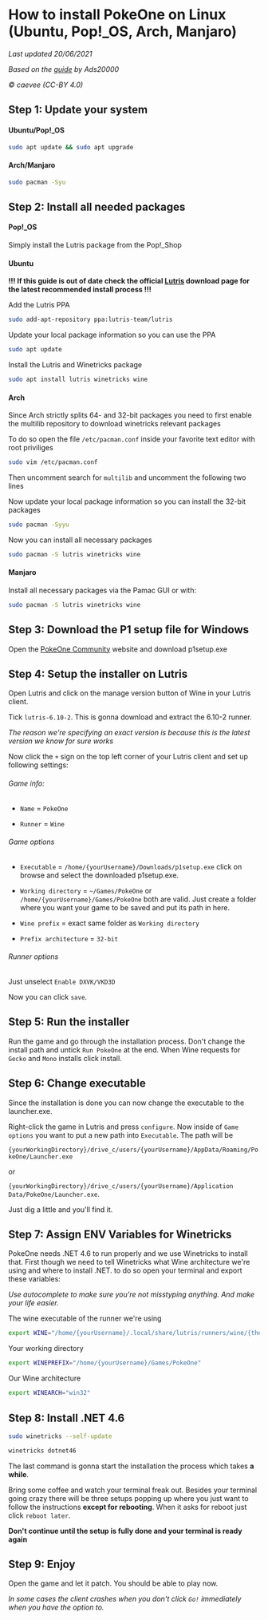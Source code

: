 # How to install PokeOne on Linux (Ubuntu, Pop!_OS, Arch, Manjaro)

*Last updated 20/06/2021*

*Based on the [guide](https://docs.google.com/document/d/1r8aW7ySb3IHBOlq_y1HHlEDymAzS4oXmkACUtIhMV6M/edit#) by Ads20000*

*© caevee (CC-BY 4.0)*

## Step 1: Update your system

#### Ubuntu/Pop!_OS

```bash
sudo apt update && sudo apt upgrade
```

#### Arch/Manjaro

```bash
sudo pacman -Syu
```

## Step 2: Install all needed packages

#### Pop!_OS

Simply install the Lutris package from the Pop!_Shop

#### Ubuntu

**!!! If this guide is out of date check the official [Lutris](https://lutris.net/downloads/) download page for the latest recommended install process !!!**

Add the Lutris PPA

```bash
sudo add-apt-repository ppa:lutris-team/lutris
```

Update your local package information so you can use the PPA

```bash
sudo apt update
```

Install the Lutris and Winetricks package

```bash
sudo apt install lutris winetricks wine
```

#### Arch

Since Arch strictly splits 64- and 32-bit packages you need to first enable the multilib repository to download winetricks relevant packages

To do so open the file `/etc/pacman.conf` inside your favorite text editor with root priviliges

```bash
sudo vim /etc/pacman.conf
```

Then uncomment search for `multilib` and uncomment the following two lines

Now update your local package information so you can install the 32-bit packages

```bash
sudo pacman -Syyu
```

Now you can install all necessary packages

```bash
sudo pacman -S lutris winetricks wine
```

#### Manjaro

Install all necessary packages via the Pamac GUI or with:

```bash
sudo pacman -S lutris winetricks wine
```

## Step 3: Download the P1 setup file for Windows

Open the [PokeOne Community](https://pokeonecommunity.com/) website and download p1setup.exe 

## Step 4: Setup the installer on Lutris

Open Lutris and click on the manage version button of Wine in your Lutris client.

Tick `lutris-6.10-2`. This is gonna download and extract the 6.10-2 runner.

*The reason we're specifying an exact version is because this is the latest version we know for sure works*

Now click the `+` sign on the top left corner of your Lutris client and set up following settings:

###### Game info:

* `Name` = `PokeOne`

* `Runner` = `Wine`

###### Game options

* `Executable` = `/home/{yourUsername}/Downloads/p1setup.exe` click on browse and select the downloaded p1setup.exe. 

* `Working directory` = `~/Games/PokeOne` or `/home/{yourUsername}/Games/PokeOne` both are valid. Just create a folder where you want your game to be saved and put its path in here.

* `Wine prefix` = exact same folder as `Working directory`

* `Prefix architecture` = `32-bit`

###### Runner options

Just unselect `Enable DXVK/VKD3D`

Now you can click `save`.

## Step 5: Run the installer

Run the game and go through the installation process. Don't change the install path and untick `Run PokeOne` at the end. When Wine requests for `Gecko` and `Mono` installs click install.

## Step 6: Change executable

Since the installation is done you can now change the executable to the launcher.exe.

Right-click the game in Lutris and press `configure`. Now inside of `Game options` you want to put a new path into `Executable`. The path will be

 `{yourWorkingDirectory}/drive_c/users/{yourUsername}/AppData/Roaming/PokeOne/Launcher.exe` 

or

 `{yourWorkingDirectory}/drive_c/users/{yourUsername}/Application Data/PokeOne/Launcher.exe`.

Just dig a little and you'll find it.

## Step 7: Assign ENV Variables for Winetricks

PokeOne needs .NET 4.6 to run properly and we use Winetricks to install that. First though we need to tell Winetricks what Wine architecture we're using and where to install .NET. to do so open your terminal and export these variables:

*Use autocomplete to make sure you're not misstyping anything. And make your life easier.*

The wine executable of the runner we're using

```bash
export WINE="/home/{yourUsername}/.local/share/lutris/runners/wine/{theRunnerWeAreUsing}/bin/wine"
```

Your working directory

```bash
export WINEPREFIX="/home/{yourUsername}/Games/PokeOne"
```

Our Wine architecture

```bash
export WINEARCH="win32"
```

## Step 8: Install .NET 4.6

```bash
sudo winetricks --self-update
```

```bash
winetricks dotnet46
```

The last command is gonna start the installation the process which takes **a while**.

Bring some coffee and watch your terminal freak out. Besides your terminal going crazy there will be three setups popping up where you just want to follow the instructions **except for rebooting**. When it asks for reboot just click `reboot later`.

**Don't continue until the setup is fully done and your terminal is ready again**

## Step 9: Enjoy

Open the game and let it patch. You should be able to play now.

*In some cases the client crashes when you don't click `Go!` immediately when you have the option to.*
